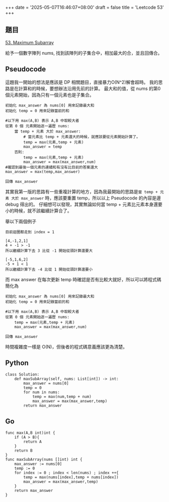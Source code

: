 +++
date = '2025-05-07T16:46:07+08:00'
draft = false
title = 'Leetcode 53'
+++
## 題目
[53. Maximum Subarray](https://leetcode.com/problems/maximum-subarray/)

給予一個數字陣列 nums, 找到該陣列的子集合中，相加最大的合，並且回傳合。

## Pseudocode
這題我一開始的想法是應該是 DP 相關題目，直接暴力O(N^2)解會超時。
我的思路是在計算和的時候，要想辦法沿用先前的計算。
最大和的值，從 nums 的第0個元素開始，因為只有一個元素也是子集合。
```
初始化 max_answer 為 nums[0] 用來記錄最大和
初始化 temp = 0 用來記錄當前的和

#以下用 max(A,B) 表示 A,B 中取較大者
從第 0 個 元素開始逐一遍歷 nums:
    當 temp + 元素 大於 max_answer:
        # 當元素比 temp + 元素還大的時候，就應該要從元素開始計算了。
        temp = max(元素,temp + 元素)
        max_answer = temp
    否則:
        temp = max(元素,temp + 元素)
        max_answer = max(max_answer,num)
#確認到最後一個元素的連續和有沒有比目前的答案還大
max_answer = max(temp,max_answer)

回傳 max_answer
```
其實我第一版的思路有一些重複計算的地方，因為我最開始的思路是`當 temp + 元素 大於 max_answer` 時，應該要重置 temp，所以以上 Pseudocode 的內容是邊 debug 得出的。
仔細想可以發現，其實無論如何當 temp + 元素比元素本身還要小的時候，就不該繼續計算合了。

舉以下兩個例子
```
目前迴圈都走到 index = 1

[4,-1,2,1]
4 + -1 > -1
所以繼續計算下去 3 比從 -1 開始從頭計算還要大

[-5,1,6,2]
-5 + 1 < 1
所以繼續計算下去 -4 比從 1 開始從頭計算還要小
```
而 max answer 在每次更新 temp 時確認是否有比較大就好，所以可以將程式碼簡化為

```
初始化 max_answer 為 nums[0] 用來記錄最大和
初始化 temp = 0 用來記錄當前的和

#以下用 max(A,B) 表示 A,B 中取較大者
從第 0 個 元素開始逐一遍歷 nums:
    temp = max(元素,temp + 元素)
    max_answer = max(max_answer,num)

回傳 max_answer
```

時間複雜度一樣是 O(N)，但後者的程式碼意義應該更為清楚。


## Python
```
class Solution:
    def maxSubArray(self, nums: List[int]) -> int:
        max_answer = nums[0]
        temp = 0
        for num in nums:
            temp = max(num,temp + num)
            max_answer = max(max_answer,temp)
        return max_answer
```

## Go
```
func max(A,B int)int {
    if (A > B){
        return A
    }
    return B
}
func maxSubArray(nums []int) int {
    max_answer := nums[0]
    temp := 0
    for index := 0 ; index < len(nums) ; index ++{
        temp = max(nums[index],temp + nums[index])
        max_answer = max(max_answer,temp)
    }
    return max_answer
}
```